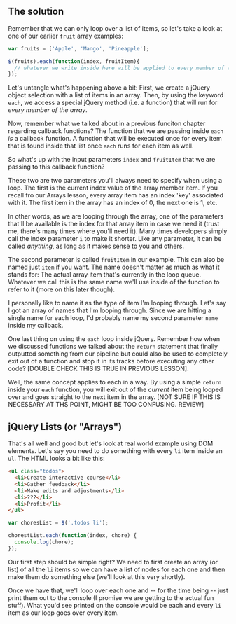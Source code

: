 ## The solution

Remember that we can only loop over a list of items, so let's take a look at one of our earlier `fruit` array examples:

~~~js
var fruits = ['Apple', 'Mango', 'Pineapple'];

$(fruits).each(function(index, fruitItem){
  // whatever we write inside here will be applied to every member of the array
});
~~~

Let's untangle what's happening above a bit: First, we create a jQuery object selection with a list of items in an array. Then, by using the keyword `each`, we access a special jQuery method (i.e. a function) that will run for *every member of the array*.

Now, remember what we talked about in a previous funciton chapter regarding callback functions? The function that we are passing inside `each` *is* a callback function. A function that will be executed once for every item that is found inside that list once `each` runs for each item as well.

So what's up with the input parameters `index` and `fruitItem` that we are passing to this callback function?

These two are two parameters you'll always need to specify when using a loop. The first is the current index value of the array member item. If you recall fro our Arrays lesson, every array item has an index 'key' associated with it. The first item in the array has an index of 0, the next one is 1, etc. 

In other words, as we are looping through the array, one of the parameters that'll be available is the index for that array item in case we need it (trust me, there's many times where you'll need it). Many times developers simply call the index parameter `i` to make it shorter. Like any parameter, it can be called *anything*, as long as it makes sense to you and others.

The second parameter is called `fruitItem` in our example. This can also be named just `item` if you want. The name doesn't matter as much as what it stands for: The actual array item that's currently in the loop queue. Whatever we call this is the same name we'll use inside of the function to refer to it (more on this later though).

I personally like to name it as the type of item I'm looping through. Let's say I got an array of names that I'm looping through. Since we are hitting a single name for each loop, I'd probably name my second parameter `name` inside my callback.

One last thing on using the `each` loop inside jQuery. Remember how when we discussed functions we talked about the `return` statement that finally outputted something from our pipeline but could also be used to completely exit out of a function and stop it in its tracks before executing any other code? [DOUBLE CHECK THIS IS TRUE IN PREVIOUS LESSON].

Well, the same concept applies to each in a way. By using a simple `return` inside your `each` function, you will exit out of the *current* item being looped over and goes straight to the next item in the array. [NOT SURE IF THIS IS NECESSARY AT THS POINT, MIGHT BE TOO CONFUSING. REVIEW]

## jQuery Lists (or "Arrays")

That's all well and good but let's look at real world example using DOM elements. Let's say you need to do something with every `li` item inside an `ul`. The HTML looks a bit like this:

~~~~html
<ul class="todos">
  <li>Create interactive course</li>
  <li>Gather feedback</li>
  <li>Make edits and adjustments</li>
  <li>???</li>
  <li>Profit</li>
</ul>
~~~~


~~~~js
var choresList = $('.todos li');

chorestList.each(function(index, chore) {
  console.log(chore);
});
~~~~

Our first step should be simple right? We need to first create an array (or list) of all the `li` items so we can have a list of nodes for each one and then make them do something else (we'll look at this very shortly).

Once we have that, we'll loop over each one and -- for the time being -- just print them out to the console (I promise we are getting to the actual fun stuff). What you'd see printed on the console would be each and every `li` item as our loop goes over every item. 
